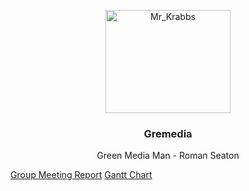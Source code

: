 <p align="center">
  <a href="https://getbootstrap.com/">
    <img src="https://mystickermania.com/cdn/stickers/spongebob/sb-happy-mr-krabs-512x512.png" alt="Mr_Krabbs" width="200" height="165">
  </a>
</p>
<h3 align="center">Gremedia</h3>
<p align="center">
  Green Media Man - Roman Seaton </p>

[Group Meeting Report](https://github.com/orangeteddy11/test2025/blob/master/Week%205%20Group%20Meeting%20Report.docx)
[Gantt Chart](https://github.com/orangeteddy11/test2025/blob/master/the%20dark%20one%20chart.xlsx%20-%20Dark.pdf)
